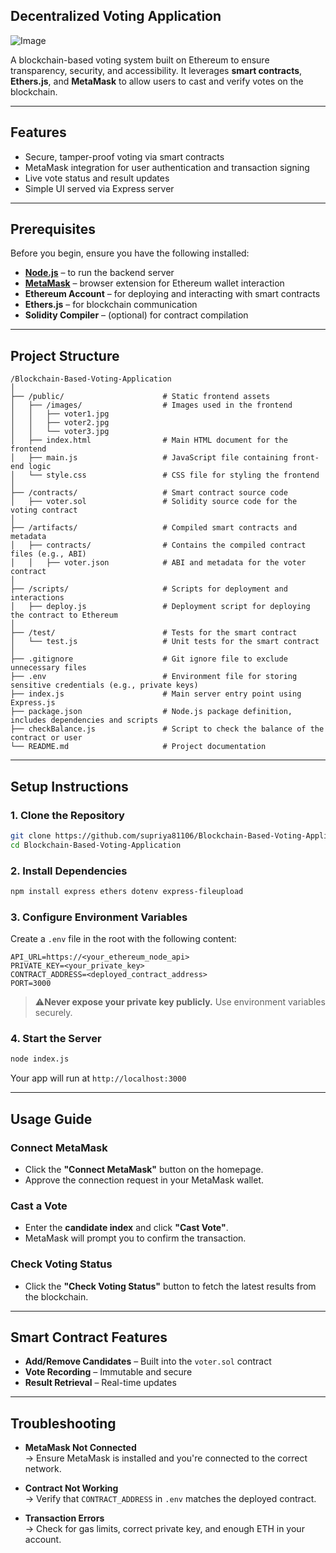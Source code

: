
## Decentralized Voting Application

![Image](https://github.com/user-attachments/assets/5572b30c-47c5-431d-9c51-6c6a1ce0644d)

A blockchain-based voting system built on Ethereum to ensure transparency, security, and accessibility. It leverages **smart contracts**, **Ethers.js**, and **MetaMask** to allow users to cast and verify votes on the blockchain.

---

## Features

- Secure, tamper-proof voting via smart contracts
- MetaMask integration for user authentication and transaction signing
- Live vote status and result updates
- Simple UI served via Express server

---

## Prerequisites

Before you begin, ensure you have the following installed:

- **[Node.js](https://nodejs.org/)** – to run the backend server
- **[MetaMask](https://metamask.io/)** – browser extension for Ethereum wallet interaction
- **Ethereum Account** – for deploying and interacting with smart contracts
- **Ethers.js** – for blockchain communication
- **Solidity Compiler** – (optional) for contract compilation

---

## Project Structure
```
/Blockchain-Based-Voting-Application
│
├── /public/                      # Static frontend assets
│   ├── /images/                  # Images used in the frontend
│   │   ├── voter1.jpg
│   │   ├── voter2.jpg
│   │   └── voter3.jpg
│   ├── index.html                # Main HTML document for the frontend
│   ├── main.js                   # JavaScript file containing front-end logic
│   └── style.css                 # CSS file for styling the frontend
│
├── /contracts/                   # Smart contract source code
│   ├── voter.sol                 # Solidity source code for the voting contract
│
├── /artifacts/                   # Compiled smart contracts and metadata
│   ├── contracts/                # Contains the compiled contract files (e.g., ABI)
│   │   ├── voter.json            # ABI and metadata for the voter contract
│
├── /scripts/                     # Scripts for deployment and interactions
│   ├── deploy.js                 # Deployment script for deploying the contract to Ethereum
│
├── /test/                        # Tests for the smart contract
│   └── test.js                   # Unit tests for the smart contract
│
├── .gitignore                    # Git ignore file to exclude unnecessary files
├── .env                          # Environment file for storing sensitive credentials (e.g., private keys)
├── index.js                      # Main server entry point using Express.js
├── package.json                  # Node.js package definition, includes dependencies and scripts
├── checkBalance.js               # Script to check the balance of the contract or user
└── README.md                     # Project documentation 
```

---

## Setup Instructions

### 1. Clone the Repository

```bash
git clone https://github.com/supriya81106/Blockchain-Based-Voting-Application.git
cd Blockchain-Based-Voting-Application
```

### 2. Install Dependencies

```bash
npm install express ethers dotenv express-fileupload
```

### 3. Configure Environment Variables

Create a `.env` file in the root with the following content:

```env
API_URL=https://<your_ethereum_node_api>
PRIVATE_KEY=<your_private_key>
CONTRACT_ADDRESS=<deployed_contract_address>
PORT=3000
```

> ⚠**Never expose your private key publicly.** Use environment variables securely.

### 4. Start the Server

```bash
node index.js
```

Your app will run at `http://localhost:3000`

---

## Usage Guide

### Connect MetaMask

- Click the **"Connect MetaMask"** button on the homepage.
- Approve the connection request in your MetaMask wallet.

### Cast a Vote

- Enter the **candidate index** and click **"Cast Vote"**.
- MetaMask will prompt you to confirm the transaction.

### Check Voting Status

- Click the **"Check Voting Status"** button to fetch the latest results from the blockchain.

---

## Smart Contract Features

- **Add/Remove Candidates** – Built into the `voter.sol` contract
- **Vote Recording** – Immutable and secure
- **Result Retrieval** – Real-time updates

---

## Troubleshooting

- **MetaMask Not Connected**  
  → Ensure MetaMask is installed and you're connected to the correct network.

- **Contract Not Working**  
  → Verify that `CONTRACT_ADDRESS` in `.env` matches the deployed contract.

- **Transaction Errors**  
  → Check for gas limits, correct private key, and enough ETH in your account.


